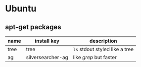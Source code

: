 # Ubuntu

## apt-get packages


name | install key | description
---- | ----------- | -----------
tree | tree | `ls` stdout styled like a tree
ag | silversearcher-ag | like *grep* but faster
